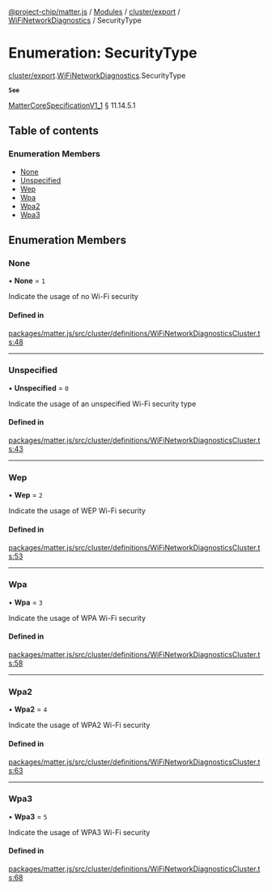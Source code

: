[@project-chip/matter.js](../README.md) / [Modules](../modules.md) / [cluster/export](../modules/cluster_export.md) / [WiFiNetworkDiagnostics](../modules/cluster_export.WiFiNetworkDiagnostics.md) / SecurityType

# Enumeration: SecurityType

[cluster/export](../modules/cluster_export.md).[WiFiNetworkDiagnostics](../modules/cluster_export.WiFiNetworkDiagnostics.md).SecurityType

**`See`**

[MatterCoreSpecificationV1_1](../interfaces/spec_export.MatterCoreSpecificationV1_1.md) § 11.14.5.1

## Table of contents

### Enumeration Members

- [None](cluster_export.WiFiNetworkDiagnostics.SecurityType.md#none)
- [Unspecified](cluster_export.WiFiNetworkDiagnostics.SecurityType.md#unspecified)
- [Wep](cluster_export.WiFiNetworkDiagnostics.SecurityType.md#wep)
- [Wpa](cluster_export.WiFiNetworkDiagnostics.SecurityType.md#wpa)
- [Wpa2](cluster_export.WiFiNetworkDiagnostics.SecurityType.md#wpa2)
- [Wpa3](cluster_export.WiFiNetworkDiagnostics.SecurityType.md#wpa3)

## Enumeration Members

### None

• **None** = ``1``

Indicate the usage of no Wi-Fi security

#### Defined in

[packages/matter.js/src/cluster/definitions/WiFiNetworkDiagnosticsCluster.ts:48](https://github.com/project-chip/matter.js/blob/16d5b0d/packages/matter.js/src/cluster/definitions/WiFiNetworkDiagnosticsCluster.ts#L48)

___

### Unspecified

• **Unspecified** = ``0``

Indicate the usage of an unspecified Wi-Fi security type

#### Defined in

[packages/matter.js/src/cluster/definitions/WiFiNetworkDiagnosticsCluster.ts:43](https://github.com/project-chip/matter.js/blob/16d5b0d/packages/matter.js/src/cluster/definitions/WiFiNetworkDiagnosticsCluster.ts#L43)

___

### Wep

• **Wep** = ``2``

Indicate the usage of WEP Wi-Fi security

#### Defined in

[packages/matter.js/src/cluster/definitions/WiFiNetworkDiagnosticsCluster.ts:53](https://github.com/project-chip/matter.js/blob/16d5b0d/packages/matter.js/src/cluster/definitions/WiFiNetworkDiagnosticsCluster.ts#L53)

___

### Wpa

• **Wpa** = ``3``

Indicate the usage of WPA Wi-Fi security

#### Defined in

[packages/matter.js/src/cluster/definitions/WiFiNetworkDiagnosticsCluster.ts:58](https://github.com/project-chip/matter.js/blob/16d5b0d/packages/matter.js/src/cluster/definitions/WiFiNetworkDiagnosticsCluster.ts#L58)

___

### Wpa2

• **Wpa2** = ``4``

Indicate the usage of WPA2 Wi-Fi security

#### Defined in

[packages/matter.js/src/cluster/definitions/WiFiNetworkDiagnosticsCluster.ts:63](https://github.com/project-chip/matter.js/blob/16d5b0d/packages/matter.js/src/cluster/definitions/WiFiNetworkDiagnosticsCluster.ts#L63)

___

### Wpa3

• **Wpa3** = ``5``

Indicate the usage of WPA3 Wi-Fi security

#### Defined in

[packages/matter.js/src/cluster/definitions/WiFiNetworkDiagnosticsCluster.ts:68](https://github.com/project-chip/matter.js/blob/16d5b0d/packages/matter.js/src/cluster/definitions/WiFiNetworkDiagnosticsCluster.ts#L68)
